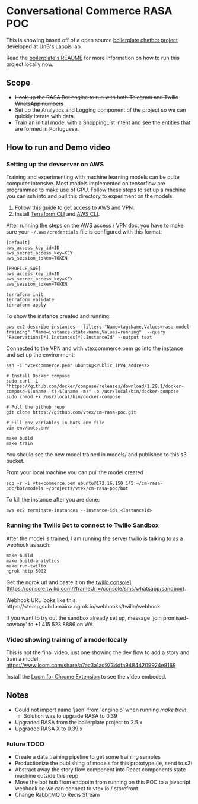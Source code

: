 # Conversational Commerce RASA POC

This is showing based off of a open source [boilerplate chatbot project](https://github.com/lappis-unb/rasa-ptbr-boilerplate/issues) developed at UnB's Lappis lab.

Read the [boilerplate's README](docs/README.md) for more information on how to run this project locally now.

## Scope

- ~~Hook up the RASA Bot engine to run with both Telegram and Twilio WhatsApp numbers~~
- Set up the Analytics and Logging component of the project so we can quickly iterate with data.
- Train an initial model with a ShoppingList intent and see the entities that are formed in Portuguese.

##  How to run and Demo video

### Setting up the devserver on AWS

Training and experimenting with machine learning models can be quite computer intensive.
Most models implemented on tensorflow are programmed to make use of GPU.
Follow these steps to set up a machine you can ssh into and pull this directory to experiment
on the models.

1. [Follow this guide](https://www.notion.so/marjorivtex/How-to-get-AWS-access-2e71b217c52d49369ce8bc86b6ec8109) to get access to AWS and VPN.
2. Install [Terraform CLI](https://learn.hashicorp.com/tutorials/terraform/aws-build) and [AWS CLI](https://docs.aws.amazon.com/cli/latest/userguide/install-cliv2.html).

After running the steps on the AWS access / VPN doc, you have to make sure your `~/.aws/credentials` file is configured with this format:

```
[default]
aws_access_key_id=ID
aws_secret_access_key=KEY
aws_session_token=TOKEN

[PROFILE_SWE]
aws_access_key_id=ID
aws_secret_access_key=KEY
aws_session_token=TOKEN
```

```
terraform init
terraform validate
terraform apply
```

To show the instance created and running:

```
aws ec2 describe-instances --filters "Name=tag:Name,Values=rasa-model-training" "Name=instance-state-name,Values=running"  --query "Reservations[*].Instances[*].InstanceId" --output text
```

Connected to the VPN and with vtexcommerce.pem go into the instance and set up the environment:

```
ssh -i "vtexcommerce.pem" ubuntu@<Public_IPV4_address>

# Install Docker compose
sudo curl -L "https://github.com/docker/compose/releases/download/1.29.1/docker-compose-$(uname -s)-$(uname -m)" -o /usr/local/bin/docker-compose
sudo chmod +x /usr/local/bin/docker-compose

# Pull the github repo
git clone https://github.com/vtex/cm-rasa-poc.git

# Fill env variables in bots env file
vim env/bots.env

make build
make train
```

You should see the new model trained in models/ and published to this s3 bucket.

From your local machine you can pull the model created
```
scp -r -i vtexcommerce.pem ubuntu@172.16.150.145:~/cm-rasa-poc/bot/models ~/projects/vtex/cm-rasa-poc/bot
```

To kill the instance after you are done:
```
aws ec2 terminate-instances --instance-ids <InstanceId>
```

### Running the Twilio Bot to connect to Twilio Sandbox

After the model is trained, I am running the server twilio is talking to as a webhook as such:

```
make build
make build-analytics
make run-twilio
ngrok http 5002
```

Get the ngrok url and paste it on the [twilio console](https://console.twilio.com/?frameUrl=/console/sms/whatsapp/sandbox)](https://console.twilio.com/?frameUrl=/console/sms/whatsapp/sandbox).

Webhook URL looks like this: https://<temp_subdomain>.ngrok.io/webhooks/twilio/webhook

If you want to try out the sandbox already set up, message 'join promised-cowboy' to +1 415 523 8886 on WA.


### Video showing training of a model locally

This is not the final video, just one showing the dev flow to add a story and train a model:
https://www.loom.com/share/a7ac3a1ad9734dfa94844209924e9169

Install the [Loom for Chrome Extension](https://www.loom.com/blog/loom-github-chrome-extension-integration) to see the video embeded.

## Notes

- Could not import name 'json' from 'engineio’ when running *make train*.
	- Solution was to upgrade RASA to 0.39
- Upgraded RASA from the boilerplate project to 2.5.x
- Upgraded RASA X to 0.39.x

### Future TODO
- Create a data training pipeline to get some training samples
- Productionize the publishing of models for this prototype (ie, send to s3)
- Abstract away the story flow component into React components state machine outside this repp
- Move the bot hub from endpoitn from running on this POC to a javacript webhook so we can connect to vtex io / storefront
- Change RabbitMQ to Redis Stream
